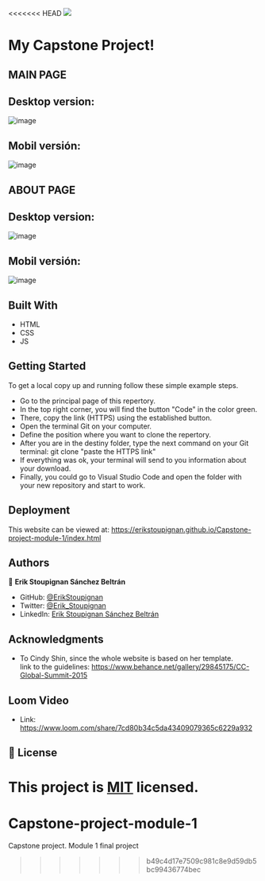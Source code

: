 <<<<<<< HEAD
![](https://img.shields.io/badge/Microverse-blueviolet)

# My Capstone Project!

## MAIN PAGE

**Desktop version:**
-
 ![image](https://user-images.githubusercontent.com/106561762/181419088-95c28bb4-6ddf-4a7e-b0ba-625034467c2b.png)

**Mobil versión:** 
-
 ![image](https://user-images.githubusercontent.com/106561762/181419163-faa1bafc-abba-440c-8435-af71943d1307.png)


## ABOUT PAGE

**Desktop version:**
-
 ![image](https://user-images.githubusercontent.com/106561762/181419245-52e6193a-0f8b-41a7-9e6d-0f17765045a2.png)

 
 **Mobil versión:** 
 -
 ![image](https://user-images.githubusercontent.com/106561762/181419207-1f07c164-d908-4218-8bb4-b3fa68040208.png)


## Built With

- HTML
- CSS
- JS

## Getting Started
To get a local copy up and running follow these simple example steps.

- Go to the principal page of this repertory.
- In the top right corner, you will find the button "Code" in the color green.
- There, copy the link (HTTPS) using the established button.
- Open the terminal Git on your computer.
- Define the position where you want to clone the repertory.
- After you are in the destiny folder, type the next command on your Git terminal: git clone  "paste the HTTPS link"
- If everything was ok, your terminal will send to you information about your download. 
- Finally, you could go to Visual Studio Code and open the folder with your new repository and start to work.

## Deployment

This website can be viewed at: https://erikstoupignan.github.io/Capstone-project-module-1/index.html

## Authors

👤 **Erik Stoupignan Sánchez Beltrán**

- GitHub: [@ErikStoupignan](https://github.com/ErikStoupignan)
- Twitter: [@Erik_Stoupignan](https://twitter.com/Erik_Stoupignan)
- LinkedIn: [Erik Stoupignan Sánchez Beltrán](https://www.linkedin.com/in/erik-stoupignan-s%C3%A1nchez-beltr%C3%A1n-393180238/)

## Acknowledgments

- To Cindy Shin, since the whole website is based on her template. <br>
link to the guidelines: https://www.behance.net/gallery/29845175/CC-Global-Summit-2015

## Loom Video 

- Link: https://www.loom.com/share/7cd80b34c5da43409079365c6229a932

## 📝 License

This project is [MIT](./MIT.md) licensed.
=======
# Capstone-project-module-1
Capstone project. Module 1 final project
>>>>>>> b49c4d17e7509c981c8e9d59db5bc99436774bec
